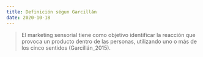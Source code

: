```yaml
---
title: Definición ségun Garcillán 
date: 2020-10-18 
---
```


> El marketing sensorial tiene como objetivo identificar la reacción que provoca un producto dentro de las personas, utilizando uno o más de los cinco sentidos (Garcillán_2015).

